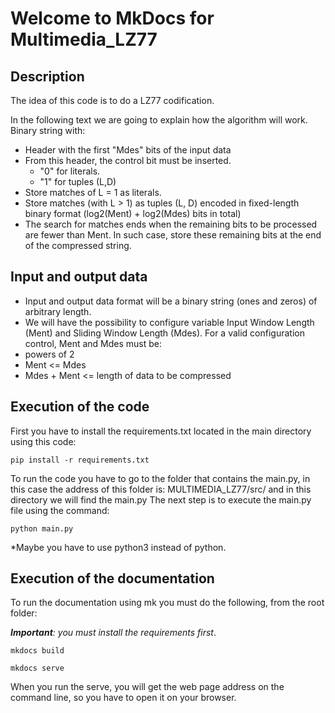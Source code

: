 # Welcome to MkDocs for Multimedia_LZ77
## Description
The idea of this code is to do a LZ77 codification. 

In the following text we are going to explain how the algorithm will work. Binary string with:
- Header with the first "Mdes" bits of the input data
- From this header, the control bit must be inserted.
    - "0" for literals.
    - "1" for tuples (L,D)
- Store matches of L = 1 as literals.
- Store matches (with L > 1) as tuples (L, D) encoded in fixed-length binary format (log2(Ment) + log2(Mdes) bits in total)
- The search for matches ends when the remaining bits to be processed are fewer than Ment. In such case, store these remaining bits at the end of the compressed string.

## Input and output data
- Input and output data format will be a binary string (ones and zeros) of arbitrary length.
- We will have the possibility to configure variable Input Window Length (Ment) and Sliding Window Length (Mdes).
For a valid configuration control, Ment and Mdes must be:
- powers of 2
- Ment <= Mdes
- Mdes + Ment <= length of data to be compressed

## Execution of the code
First you have to install the requirements.txt located in the main directory using this code: 

> 
    pip install -r requirements.txt

To run the code you have to go to the folder that contains the main.py, in this case the address of this folder is: MULTIMEDIA_LZ77/src/ and in this directory we will find the main.py
The next step is to execute the main.py file using the command:

> 
    python main.py

*Maybe you have to use python3 instead of python. 

## Execution of the documentation
To run the documentation using mk you must do the following, from the root folder:

***Important**: you must install the requirements first*.

> 
    mkdocs build
    

> 
    mkdocs serve

When you run the serve, you will get the web page address on the command line, so you have to open it on your browser. 
